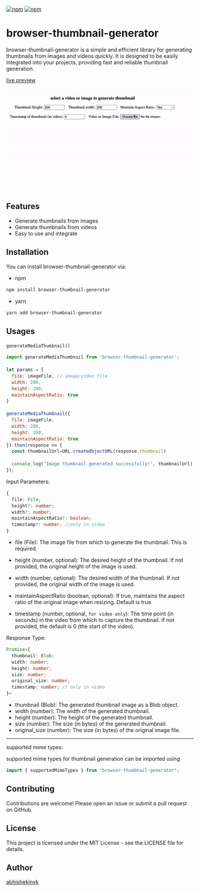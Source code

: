 
[![npm](https://img.shields.io/npm/v/browser-thumbnail-generator.svg)](https://www.npmjs.com/package/browser-thumbnail-generator)
[![npm](https://img.shields.io/npm/l/browser-thumbnail-generator.svg)](https://github.com/abhishekjnvk/browser-thumbnail-generator)

# browser-thumbnail-generator

browser-thumbnail-generator is a simple and efficient library for generating thumbnails from images and videos quickly. It is designed to be easily integrated into your projects, providing fast and reliable thumbnail generation.

[live preview](https://browser-thumbnail.netlify.app/)

![alt text](./example/example.gif)

## Features

- Generate thumbnails from images
- Generate thumbnails from videos
- Easy to use and integrate

## Installation

You can install browser-thumbnail-generator via:

- npm

```bash
npm install browser-thumbnail-generator
```

- yarn

```bash
yarn add browser-thumbnail-generator
```

## Usages

`generateMediaThumbnail()`

```js
import generateMediaThumbnail from 'browser-thumbnail-generator';

let params = {
  file: imageFile, // image/video file
  width: 200,
  height: 200,
  maintainAspectRatio: true
}

generateMediaThumbnail({
  file: imageFile,
  width: 200,
  height: 200,
  maintainAspectRatio: true
}).then(response => {
  const thumbnailUrl=URL.createObjectURL(response.thumbnail)
  
  console.log('Image thumbnail generated successfully!', thumbnailUrl);
});
```

Input Parameters:

```ts
{
  file: File;
  height?: number;
  width?: number;
  maintainAspectRatio?: boolean;
  timestamp?: number; //only in video
}
```

- file (File): The image file from which to generate the thumbnail. This is required.
- height (number, optional): The desired height of the thumbnail. If not provided, the original height of the image is used.
- width (number, optional): The desired width of the thumbnail. If not provided, the original width of the image is used.
- maintainAspectRatio (boolean, optional): If true, maintains the aspect ratio of the original image when resizing. Default is true.

- timestamp (number, optional, `for video only`): The time point (in seconds) in the video from which to capture the thumbnail. If not provided, the default is 0 (the start of the video).

Response Type:

```ts
Promise<{
  thumbnail: Blob;
  width: number;
  height: number;
  size: number;
  original_size: number;
  timestamp: number; // only in video
}>
```

- thumbnail (Blob): The generated thumbnail image as a Blob object.
- width (number): The width of the generated thumbnail.
- height (number): The height of the generated thumbnail.
- size (number): The size (in bytes) of the generated thumbnail.
- original_size (number): The size (in bytes) of the original image file.

---

supported mime types:

supported mime types for thumbnail generation can be imported using

```js
import { supportedMimeTypes } from "browser-thumbnail-generator";
```

## Contributing

Contributions are welcome! Please open an issue or submit a pull request on GitHub.

## License

This project is licensed under the MIT License - see the LICENSE file for details.

## Author

[abhishekjnvk](https://github.com/abhishekjnvk)
